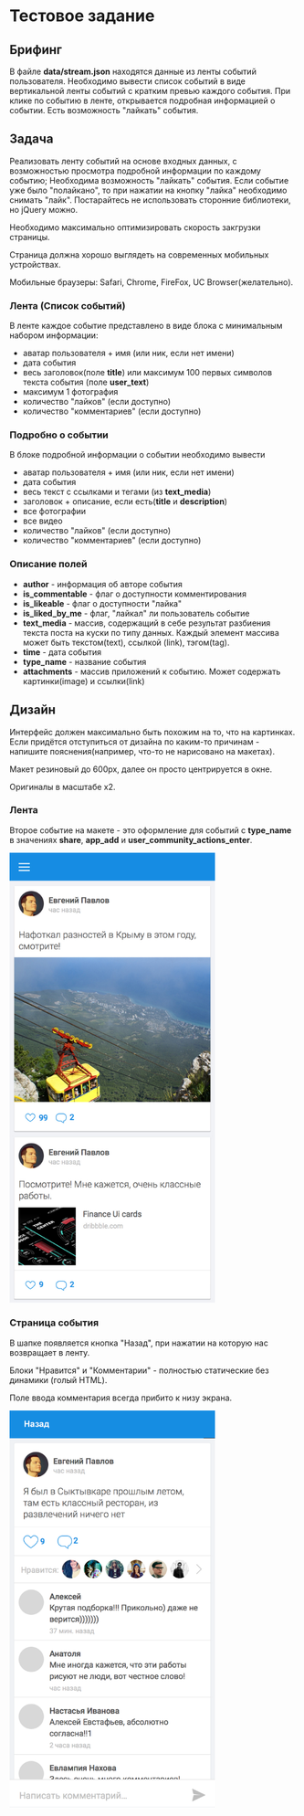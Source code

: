 # Тестовое задание

## Брифинг
В файле **data/stream.json** находятся данные из ленты событий пользователя.
Необходимо вывести список событий в виде вертикальной ленты событий с кратким превью каждого события.
При клике по событию в ленте, открывается подробная информацией о событии.
Есть возможность "лайкать" события.

## Задача
Реализовать ленту событий на основе входных данных, с возможностью просмотра подробной информации по каждому событию;
Необходима возможность "лайкать" события. Если событие уже было "полайкано", то при нажатии на кнопку "лайка" необходимо снимать "лайк".
Постарайтесь не использовать сторонние библиотеки, но jQuery можно.

Необходимо максимально оптимизировать скорость закгрузки страницы.

Страница должна хорошо выглядеть на современных мобильных устройствах.

Мобильные браузеры: Safari, Chrome, FireFox, UC Browser(желательно). 

### Лента (Список событий)
В ленте каждое событие представлено в виде блока с минимальным набором информации:

- аватар пользователя + имя (или ник, если нет имени)
- дата события
- весь заголовок(поле **title**) или максимум 100 первых символов текста события (поле **user_text**)
- максимум 1 фотография
- количество "лайков" (если доступно)
- количество "комментариев" (если доступно)

### Подробно о событии
В блоке подробной информации о событии необходимо вывести

- аватар пользователя + имя (или ник, если нет имени)
- дата события
- весь текст с ссылками и тегами (из **text_media**)
- заголовок + описание, если есть(**title** и **description**)
- все фотографии
- все видео
- количество "лайков" (если доступно)
- количество "комментариев" (если доступно)

### Описание полей
- **author** - информация об авторе события
- **is_commentable** - флаг о доступности комментирования
- **is_likeable** - флаг о доступности "лайка"
- **is_liked_by_me** - флаг, "лайкал" ли пользователь событие
- **text_media** - массив, содержащий в себе результат разбиения текста поста на куски по типу данных. Каждый элемент массива может быть текстом(text), ссылкой (link), тэгом(tag).
- **time** - дата события
- **type_name** - название события
- **attachments** - массив приложений к событию. Может содержать картинки(image) и ссылки(link) 

## Дизайн

Интерфейс должен максимально быть похожим на то, что на картинках. Если придётся отступиться от дизайна по каким-то причинам - напишите пояснения(например, что-то не нарисовано на макетах).

Макет резиновый до 600px, далее он просто центрируется в окне.

Оригиналы в масштабе x2. 

### Лента

Второе событие на макете - это оформление для событий с **type_name** в значениях **share**, **app_add** и **user_community_actions_enter**.  

<img src="https://github.com/Belyash/mailru-test/raw/master/screens/feed.jpg?raw=true" alt="Лента событий" width="360"/>

### Страница события

В шапке появляется кнопка "Назад", при нажатии на которую нас возвращает в ленту.

Блоки "Нравится" и "Комментарии" - полностью статические без динамики (голый HTML). 

Поле ввода комментария всегда прибито к низу экрана.

<img src="https://github.com/Belyash/mailru-test/raw/master/screens/feed-post.png?raw=true" alt="Страница события" width="360"/>
 